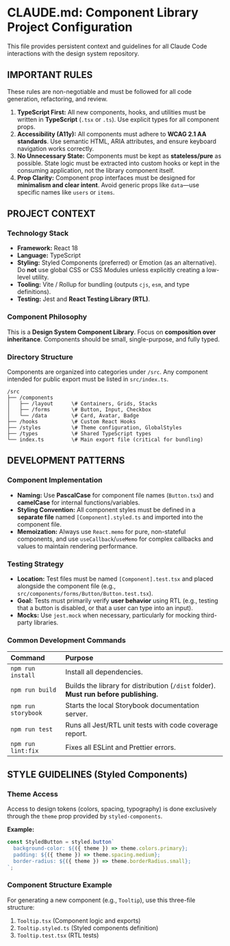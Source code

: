 # CLAUDE.md: Component Library Project Configuration

This file provides persistent context and guidelines for all Claude Code interactions with the design system repository.

## IMPORTANT RULES

These rules are non-negotiable and must be followed for all code generation, refactoring, and review.

1.  **TypeScript First:** All new components, hooks, and utilities must be written in **TypeScript** (`.tsx` or `.ts`). Use explicit types for all component props.
2.  **Accessibility (A11y):** All components must adhere to **WCAG 2.1 AA standards**. Use semantic HTML, ARIA attributes, and ensure keyboard navigation works correctly.
3.  **No Unnecessary State:** Components must be kept as **stateless/pure** as possible. State logic must be extracted into custom hooks or kept in the consuming application, not the library component itself.
4.  **Prop Clarity:** Component prop interfaces must be designed for **minimalism and clear intent**. Avoid generic props like `data`—use specific names like `users` or `items`.


## PROJECT CONTEXT

### Technology Stack
* **Framework:** React 18
* **Language:** TypeScript
* **Styling:** Styled Components (preferred) or Emotion (as an alternative). Do **not** use global CSS or CSS Modules unless explicitly creating a low-level utility.
* **Tooling:** Vite / Rollup for bundling (outputs `cjs`, `esm`, and type definitions).
* **Testing:** Jest and **React Testing Library (RTL)**.

### Component Philosophy
This is a **Design System Component Library**. Focus on **composition over inheritance**. Components should be small, single-purpose, and fully typed.

### Directory Structure
Components are organized into categories under `/src`. Any component intended for public export must be listed in `src/index.ts`.

```
/src
├── /components
│   ├── /layout      \# Containers, Grids, Stacks
│   ├── /forms       \# Button, Input, Checkbox
│   └── /data        \# Card, Avatar, Badge
├── /hooks           \# Custom React Hooks
├── /styles          \# Theme configuration, GlobalStyles
├── /types           \# Shared TypeScript types
└── index.ts         \# Main export file (critical for bundling)
```


## DEVELOPMENT PATTERNS

### Component Implementation
* **Naming:** Use **PascalCase** for component file names (`Button.tsx`) and **camelCase** for internal functions/variables.
* **Styling Convention:** All component styles must be defined in a **separate file** named `[Component].styled.ts` and imported into the component file.
* **Memoization:** Always use `React.memo` for pure, non-stateful components, and use `useCallback`/`useMemo` for complex callbacks and values to maintain rendering performance.

### Testing Strategy
* **Location:** Test files must be named `[Component].test.tsx` and placed alongside the component file (e.g., `src/components/forms/Button/Button.test.tsx`).
* **Goal:** Tests must primarily verify **user behavior** using RTL (e.g., testing that a button is disabled, or that a user can type into an input).
* **Mocks:** Use `jest.mock` when necessary, particularly for mocking third-party libraries.

### Common Development Commands

| Command | Purpose |
| :--- | :--- |
| `npm run install` | Install all dependencies. |
| `npm run build` | Builds the library for distribution (`/dist` folder). **Must run before publishing.** |
| `npm run storybook`| Starts the local Storybook documentation server. |
| `npm run test` | Runs all Jest/RTL unit tests with code coverage report. |
| `npm run lint:fix`| Fixes all ESLint and Prettier errors. |

## STYLE GUIDELINES (Styled Components)

### Theme Access
Access to design tokens (colors, spacing, typography) is done exclusively through the `theme` prop provided by `styled-components`.

**Example:**
```typescript
const StyledButton = styled.button`
  background-color: ${({ theme }) => theme.colors.primary};
  padding: ${({ theme }) => theme.spacing.medium};
  border-radius: ${({ theme }) => theme.borderRadius.small};
`;
```

### Component Structure Example

For generating a new component (e.g., `Tooltip`), use this three-file structure:

1.  `Tooltip.tsx` (Component logic and exports)
2.  `Tooltip.styled.ts` (Styled components definition)
3.  `Tooltip.test.tsx` (RTL tests)